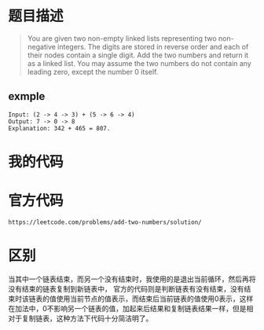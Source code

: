 # 题目描述
 >You are given two non-empty linked lists representing two non-negative integers. The digits are stored in reverse order and each of their nodes contain a single digit. Add the two numbers and return it as a linked list.
 >You may assume the two numbers do not contain any leading zero, except the number 0 itself.

 ## exmple
    Input: (2 -> 4 -> 3) + (5 -> 6 -> 4)
    Output: 7 -> 0 -> 8
    Explanation: 342 + 465 = 807.

# 我的代码

# 官方代码
    https://leetcode.com/problems/add-two-numbers/solution/

# 区别
当其中一个链表结束，而另一个没有结束时，我使用的是退出当前循环，然后再将没有结束的链表复制到新链表中，
官方的代码则是判断链表有没有结束，没有结束时该链表的值使用当前节点的值表示，而结束后当前链表的值使用0表示，这样在加法中，0不影响另一个链表的值，加起来后结果和复制链表结果一样，但是相对于复制链表，这种方法下代码十分简洁明了。